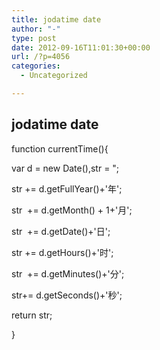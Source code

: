 ```yaml
---
title: jodatime date
author: "-"
type: post
date: 2012-09-16T11:01:30+00:00
url: /?p=4056
categories:
  - Uncategorized

---
```

## jodatime date
function currentTime(){
  
var d = new Date(),str = ";
  
str += d.getFullYear()+'年';
  
str  += d.getMonth() + 1+'月';
  
str  += d.getDate()+'日';
  
str += d.getHours()+'时';
  
str  += d.getMinutes()+'分';
  
str+= d.getSeconds()+'秒';
  
return str;
  
}